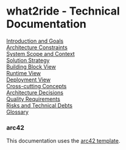 # what2ride - Technical Documentation

[Introduction and Goals](/01_introduction_and_goals.md)<br>
[Architecture Constraints](/02_architecture_constraints.md)<br>
[System Scope and Context](/03_system_scope_and_context.md)<br>
[Solution Strategy](/04_solution_strategy.md)<br>
[Building Block View](/05_building_block_view.md)<br>
[Runtime View](/06_runtime_view.md)<br>
[Deployment View](/07_deployment_view.md)<br>
[Cross-cutting Concepts](/08_concepts.md)<br>
[Architecture Decisions](/09_architecture_decisions.md)<br>
[Quality Requirements](/10_quality_requirements.md)<br>
[Risks and Technical Debts](/11_technical_risks.md)<br>
[Glossary](/12_glossary.md)

### arc42
This documentation uses the [arc42 template](/about-arc42.md).